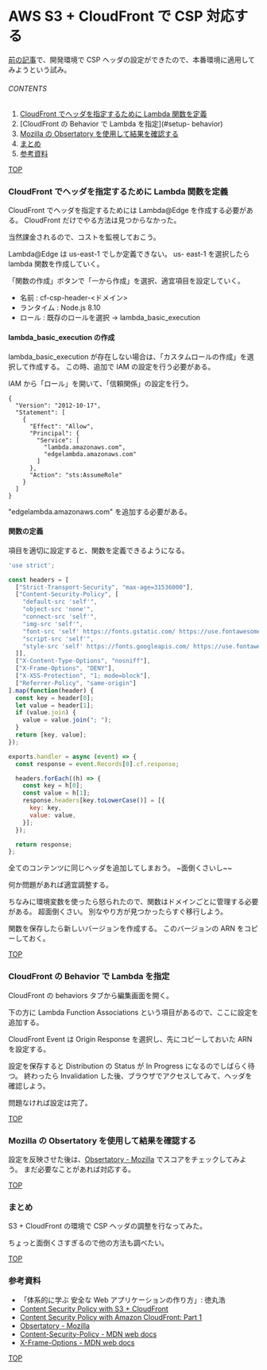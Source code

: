 # AWS S3 + CloudFront で CSP 対応する
<a id="top"></a>

[前の記事](/entry/2018/09/26/020247)で、開発環境で CSP ヘッダの設定ができたので、本番環境に適用してみようという試み。

###### CONTENTS

1. [CloudFront でヘッダを指定するために Lambda 関数を定義](#create-lambda)
1. [CloudFront の Behavior で Lambda を指定](#setup- behavior)
1. [Mozilla の Obsertatory を使用して結果を確認する](#Mozilla-Obsertatory)
1. [まとめ](#postscript)
1. [参考資料](#reference)


[TOP](#top)
<a id="create-lambda"></a>
### CloudFront でヘッダを指定するために Lambda 関数を定義

CloudFront でヘッダを指定するためには Lambda@Edge を作成する必要がある。
CloudFront だけでやる方法は見つからなかった。

当然課金されるので、コストを監視しておこう。

Lambda@Edge は us-east-1 でしか定義できない。
us- east-1 を選択したら lambda 関数を作成していく。

「関数の作成」ボタンで「一から作成」を選択、適宜項目を設定していく。

- 名前 : cf-csp-header-<ドメイン>
- ランタイム : Node.js 8.10
- ロール : 既存のロールを選択 → lambda_basic_execution

#### lambda_basic_execution の作成

lambda_basic_execution が存在しない場合は、「カスタムロールの作成」を選択して作成する。
この時、追加で IAM の設定を行う必要がある。

IAM から「ロール」を開いて、「信頼関係」の設定を行う。

```
{
  "Version": "2012-10-17",
  "Statement": [
    {
      "Effect": "Allow",
      "Principal": {
        "Service": [
          "lambda.amazonaws.com",
          "edgelambda.amazonaws.com"
        ]
      },
      "Action": "sts:AssumeRole"
    }
  ]
}
```

"edgelambda.amazonaws.com" を追加する必要がある。

#### 関数の定義

項目を適切に設定すると、関数を定義できるようになる。

```js
'use strict';

const headers = [
  ["Strict-Transport-Security", "max-age=31536000"],
  ["Content-Security-Policy", [
    "default-src 'self'",
    "object-src 'none'",
    "connect-src 'self'",
    "img-src 'self'",
    "font-src 'self' https://fonts.gstatic.com/ https://use.fontawesome.com/",
    "script-src 'self'",
    "style-src 'self' https://fonts.googleapis.com/ https://use.fontawesome.com/"
  ]],
  ["X-Content-Type-Options", "nosniff"],
  ["X-Frame-Options", "DENY"],
  ["X-XSS-Protection", "1; mode=block"],
  ["Referrer-Policy", "same-origin"]
].map(function(header) {
  const key = header[0];
  let value = header[1];
  if (value.join) {
    value = value.join("; ");
  }
  return [key, value];
});

exports.handler = async (event) => {
  const response = event.Records[0].cf.response;

  headers.forEach((h) => {
    const key = h[0];
    const value = h[1];
    response.headers[key.toLowerCase()] = [{
      key: key,
      value: value,
    }];
  });

  return response;
};

```

全てのコンテンツに同じヘッダを追加してしまおう。
~面倒くさいし~~

何か問題があれば適宜調整する。

ちなみに環境変数を使ったら怒られたので、関数はドメインごとに管理する必要がある。
超面倒くさい。
別なやり方が見つかったらすぐ移行しよう。

関数を保存したら新しいバージョンを作成する。
このバージョンの ARN をコピーしておく。


[TOP](#top)
<a id="setup- behavior"></a>
### CloudFront の Behavior で Lambda を指定

CloudFront の behaviors タブから編集画面を開く。

下の方に Lambda Function Associations という項目があるので、ここに設定を追加する。

CloudFront Event は Origin Response を選択し、先にコピーしておいた ARN を設定する。

設定を保存すると Distribution の Status が In Progress になるのでしばらく待つ。
終わったら Invalidation した後、ブラウザでアクセスしてみて、ヘッダを確認しよう。

問題なければ設定は完了。


[TOP](#top)
<a id="Mozilla-Obsertatory"></a>
### Mozilla の Obsertatory を使用して結果を確認する

設定を反映させた後は、[Obsertatory - Mozilla](https://observatory.mozilla.org/) でスコアをチェックしてみよう。
まだ必要なことがあれば対応する。


[TOP](#top)
<a id="postscript"></a>
### まとめ

S3 + CloudFront の環境で CSP ヘッダの調整を行なってみた。

ちょっと面倒くさすぎるので他の方法も調べたい。


[TOP](#top)
<a id="reference"></a>
### 参考資料

- 「体系的に学ぶ 安全な Web アプリケーションの作り方」: 徳丸浩
- [Content Security Policy with S3 + CloudFront](https://medium.com/@htayyar/content-security-policy-with-s3-cloudfront-cf7526889510)
- [Content Security Policy with Amazon CloudFront: Part 1](https://codeburst.io/content-security-policy-with-amazon-cloudfront-part-1-5505feeaa75)
- [Obsertatory - Mozilla](https://observatory.mozilla.org/)
- [Content-Security-Policy - MDN web docs](https://developer.mozilla.org/ja/docs/Web/HTTP/Headers/Content-Security-Policy)
- [X-Frame-Options - MDN web docs](https://developer.mozilla.org/ja/docs/Web/HTTP/X-Frame-Options)


[TOP](#top)
